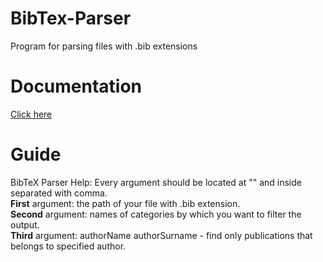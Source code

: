 # BibTex-Parser
Program for parsing files with .bib extensions

# Documentation
[Click here](https://nazkord.github.io/BibTex-Parser/)

# Guide
BibTeX Parser Help:
Every argument should be located at "" and inside separated with comma.<br/>
**First** argument: the path of your file with .bib extension.<br/>
**Second** argument: names of categories by which you want to filter the output.<br/>
**Third** argument:  authorName authorSurname  -  find only publications that belongs to specified author.
